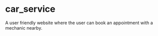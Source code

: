 # car_service
A user friendly website where the user can book an appointment with a mechanic nearby.
